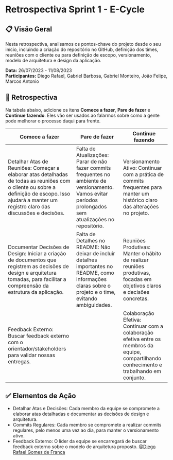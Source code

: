 # Retrospectiva Sprint 1 - E-Cycle

## :clipboard: Visão Geral
Nesta retrospectiva, analisamos os pontos-chave do projeto desde o seu início, incluindo a criação do repositório no GitHub, definição dos times, reuniões com o cliente ou para definição de escopo, versionamento, modelo de arquitetura e design da aplicação.

**Data:** 26/07/2023 - 11/08/2023  
**Participantes:** Diego Rafael, Gabriel Barbosa, Gabriel Monteiro, João Felipe, Marcos Antonio

## :thought_balloon: Retrospectiva
Na tabela abaixo, adicione os itens **Comece a fazer**, **Pare de fazer** e **Continue fazendo**. Eles vão ser usados ao falarmos sobre como a gente pode melhorar o processo daqui para frente.

| Comece a fazer              | Pare de fazer                      | Continue fazendo               |
|-----------------------------|------------------------------------|--------------------------------|
| Detalhar Atas de Reuniões: Começar a elaborar atas detalhadas de todas as reuniões com o cliente ou sobre a definição de escopo. Isso ajudará a manter um registro claro das discussões e decisões. | Falta de Atualizações: Parar de não fazer commits frequentes no ambiente de versionamento. Vamos evitar períodos prolongados sem atualizações no repositório. | Versionamento Ativo: Continuar com a prática de commits frequentes para manter um histórico claro das alterações no projeto. |
| Documentar Decisões de Design: Iniciar a criação de documentos que registrem as decisões de design e arquitetura tomadas, para facilitar a compreensão da estrutura da aplicação. | Falta de Detalhes no README: Não deixar de incluir detalhes importantes no README, como informações claras sobre o projeto e o time, evitando ambiguidades. | Reuniões Produtivas: Manter o hábito de realizar reuniões produtivas, focadas em objetivos claros e decisões concretas. |
| Feedback Externo: Buscar feedback externo com o orientador/stakeholders para validar nossas entregas. | | Colaboração Efetiva: Continuar com a colaboração efetiva entre os membros da equipe, compartilhando conhecimento e trabalhando em conjunto. |

## :white_check_mark: Elementos de Ação
- Detalhar Atas e Decisões: Cada membro da equipe se compromete a elaborar atas detalhadas e documentar as decisões de design e arquitetura.
- Commits Regulares: Cada membro se compromete a realizar commits regulares, pelo menos uma vez ao dia, para manter o versionamento ativo.
- Feedback Externo: O líder da equipe se encarregará de buscar feedback externo sobre o modelo de arquitetura proposto. [@Diego Rafael Gomes de Franca](https://github.com/seu-usuario)
